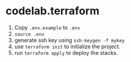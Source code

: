 # codelab.terraform

1. Copy `.env.example` to `.env`
2. `source .env`
3. generate ssh key using `ssh-keygen -f mykey`
4. use `terraform init` to initialize the project.
5. run `terraform apply` to deploy the stacks.
